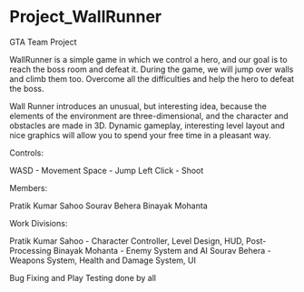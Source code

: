 # Project_WallRunner
GTA Team Project

WallRunner is a simple game in which we control a hero, and our goal is to reach the boss room and defeat it. During the game, we will jump over walls and climb them too. Overcome all the difficulties and help the hero to defeat the boss.

Wall Runner introduces an unusual, but interesting idea, because the elements of the environment are three-dimensional, and the character and obstacles are made in 3D. Dynamic gameplay, interesting level layout and nice graphics will allow you to spend your free time in a pleasant way.

Controls:

WASD - Movement
Space - Jump
Left Click - Shoot

Members:

Pratik Kumar Sahoo
Sourav Behera
Binayak Mohanta

Work Divisions:

Pratik Kumar Sahoo - Character Controller, Level Design, HUD, Post-Processing
Binayak Mohanta - Enemy System and AI
Sourav Behera - Weapons System, Health and Damage System, UI

Bug Fixing and Play Testing done by all